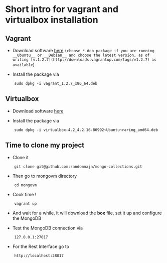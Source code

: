 Short intro for vagrant and virtualbox installation
========================

## Vagrant 

* Download software [here](http://downloads.vagrantup.com/) `(choose *.deb package if you are running __Ubuntu__ or __Debian__ and choose the latest version, as of writing [v.1.2.7](http://downloads.vagrantup.com/tags/v1.2.7) is available`)

* Install the package via

```Shell
    sudo dpkg -i vagrant_1.2.7_x86_64.deb
```

## Virtualbox

* Download software [here](https://www.virtualbox.org/wiki/Linux_Downloads)

* Install the package via

```Shell
    sudo dpkg -i virtualbox-4.2_4.2.16-86992~Ubuntu~raring_amd64.deb 
```

## Time to clone my project

* Clone it

```Shell
    git clone git@github.com:randomnaja/mongo-collections.git
```


* Then go to mongovm directory

```Shell
    cd mongovm
```

* Cook time !

```Shell
    vagrant up
```

* And wait for a while, it will download the __box__ file, set it up and configure the MongoDB

* Test the MongoDB connection via 

```
    127.0.0.1:27017
```

* For the Rest Interface go to

```
    http://localhost:28017
```

